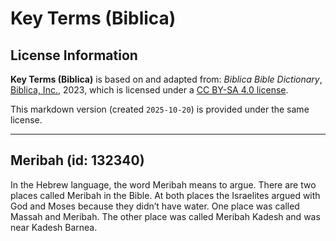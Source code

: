 # Key Terms (Biblica)

## License Information

**Key Terms (Biblica)** is based on and adapted from: _Biblica Bible Dictionary_, [Biblica, Inc.](https://www.biblica.com/), 2023, which is licensed under a [CC BY-SA 4.0 license](https://creativecommons.org/licenses/by-sa/4.0/legalcode.en).

This markdown version (created `2025-10-20`) is provided under the same license.



--------------------------------

## Meribah (id: 132340)

In the Hebrew language, the word Meribah means to argue. There are two places called Meribah in the Bible. At both places the Israelites argued with God and Moses because they didn’t have water. One place was called Massah and Meribah. The other place was called Meribah Kadesh and was near Kadesh Barnea.


